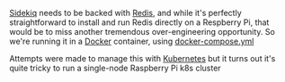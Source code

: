 [Sidekiq](//github.com/mperham/sidekiq) needs to be backed with [Redis](//redis.io), and while it's perfectly straightforward to install and run Redis directly on a Respberry Pi, that would be to miss another tremendous over-engineering opportunity. So we're running it in a [Docker](//www.docker.com) container, using [docker-compose.yml](//docs.docker.com/compose/)

Attempts were made to manage this with [Kubernetes](//kubernetes.io) but it turns out it's quite tricky to run a single-node Raspberry Pi k8s cluster
